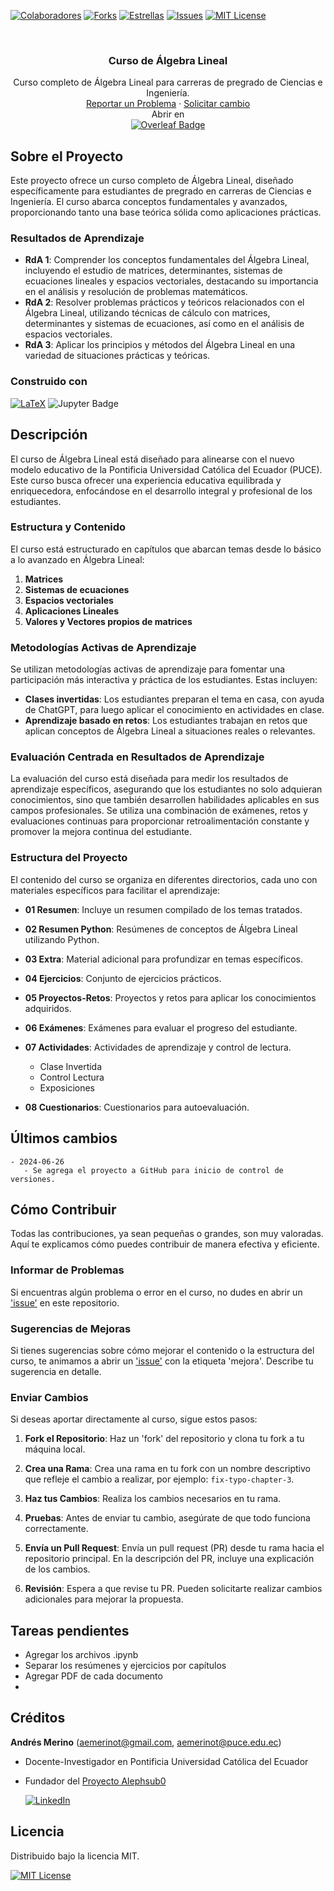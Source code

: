 <!-- Encabezado -->
[![Colaboradores][contributors-shield]][contributors-url]
[![Forks][forks-shield]][forks-url]
[![Estrellas][stars-shield]][stars-url]
[![Issues][issues-shield]][issues-url]
[![MIT License][license-shield]][license-url]

<!-- Título -->
<br />
<div align="center">

<h3 align="center">Curso de Álgebra Lineal</h3>
  <p align="center">
    Curso completo de Álgebra Lineal para carreras de pregrado de Ciencias e Ingeniería.
    <br />
    <a href="https://github.com/andres-merino/Curso-Algebra-Lineal/issues">Reportar un Problema</a>
    ·
    <a href="https://github.com/andres-merino/Curso-Algebra-Lineal/issues">Solicitar cambio</a>
    <br />
    Abrir en 
    <br />
    <a href="https://www.overleaf.com/read/mxjttbzctnxq#df76b2">
    <img src="https://img.shields.io/badge/Overleaf-47A141?logo=overleaf&logoColor=fff&style=for-the-badge" alt="Overleaf Badge">
    </a>
  </p>
</div>

<!-- Cuerpo -->
## Sobre el Proyecto

Este proyecto ofrece un curso completo de Álgebra Lineal, diseñado específicamente para estudiantes de pregrado en carreras de Ciencias e Ingeniería. El curso abarca conceptos fundamentales y avanzados, proporcionando tanto una base teórica sólida como aplicaciones prácticas.

### Resultados de Aprendizaje
- **RdA 1**: Comprender los conceptos fundamentales del Álgebra Lineal, incluyendo el estudio de matrices, determinantes, sistemas de ecuaciones lineales y espacios vectoriales, destacando su importancia en el análisis y resolución de problemas matemáticos.
- **RdA 2**: Resolver problemas prácticos y teóricos relacionados con el Álgebra Lineal, utilizando técnicas de cálculo con matrices, determinantes y sistemas de ecuaciones, así como en el análisis de espacios vectoriales.
- **RdA 3**: Aplicar los principios y métodos del Álgebra Lineal en una variedad de situaciones prácticas y teóricas.


### Construido con

[![LaTeX][LaTeX]][LaTeX-url]
![Jupyter Badge](https://img.shields.io/badge/Jupyter-F37626?logo=jupyter&logoColor=fff&style=for-the-badge)

## Descripción

El curso de Álgebra Lineal está diseñado para alinearse con el nuevo modelo educativo de la Pontificia Universidad Católica del Ecuador (PUCE). Este curso busca ofrecer una experiencia educativa equilibrada y enriquecedora, enfocándose en el desarrollo integral y profesional de los estudiantes.

### Estructura y Contenido

El curso está estructurado en capítulos que abarcan temas desde lo básico a lo avanzado en Álgebra Lineal:

1. **Matrices**
2. **Sistemas de ecuaciones**
3. **Espacios vectoriales**
4. **Aplicaciones Lineales**
5. **Valores y Vectores propios de matrices**

### Metodologías Activas de Aprendizaje

Se utilizan metodologías activas de aprendizaje para fomentar una participación más interactiva y práctica de los estudiantes. Estas incluyen:

- **Clases invertidas**: Los estudiantes preparan el tema en casa, con ayuda de ChatGPT, para luego aplicar el conocimiento en actividades en clase.
- **Aprendizaje basado en retos**: Los estudiantes trabajan en retos que aplican conceptos de Álgebra Lineal a situaciones reales o relevantes.

### Evaluación Centrada en Resultados de Aprendizaje

La evaluación del curso está diseñada para medir los resultados de aprendizaje específicos, asegurando que los estudiantes no solo adquieran conocimientos, sino que también desarrollen habilidades aplicables en sus campos profesionales. Se utiliza una combinación de exámenes, retos y evaluaciones continuas para proporcionar retroalimentación constante y promover la mejora continua del estudiante.

### Estructura del Proyecto
El contenido del curso se organiza en diferentes directorios, cada uno con materiales específicos para facilitar el aprendizaje:

- **01 Resumen**: Incluye un resumen compilado de los temas tratados.

- **02 Resumen Python**: Resúmenes de conceptos de Álgebra Lineal utilizando Python.

- **03 Extra**: Material adicional para profundizar en temas específicos.

- **04 Ejercicios**: Conjunto de ejercicios prácticos.

- **05 Proyectos-Retos**: Proyectos y retos para aplicar los conocimientos adquiridos.

- **06 Exámenes**: Exámenes para evaluar el progreso del estudiante.

- **07 Actividades**: Actividades de aprendizaje y control de lectura.
  - Clase Invertida
  - Control Lectura
  - Exposiciones

- **08 Cuestionarios**: Cuestionarios para autoevaluación.

## Últimos cambios

```
- 2024-06-26
   - Se agrega el proyecto a GitHub para inicio de control de versiones.
```

## Cómo Contribuir

Todas las contribuciones, ya sean pequeñas o grandes, son muy valoradas. Aquí te explicamos cómo puedes contribuir de manera efectiva y eficiente.

### Informar de Problemas

Si encuentras algún problema o error en el curso, no dudes en abrir un ['issue'](https://github.com/andres-merino/Curso-Algebra-Lineal/issues) en este repositorio.

### Sugerencias de Mejoras

Si tienes sugerencias sobre cómo mejorar el contenido o la estructura del curso, te animamos a abrir un ['issue'](https://github.com/andres-merino/Curso-Algebra-Lineal/issues) con la etiqueta 'mejora'. Describe tu sugerencia en detalle.

### Enviar Cambios

Si deseas aportar directamente al curso, sigue estos pasos:

1. **Fork el Repositorio**: Haz un 'fork' del repositorio y clona tu fork a tu máquina local.

2. **Crea una Rama**: Crea una rama en tu fork con un nombre descriptivo que refleje el cambio a realizar, por ejemplo: `fix-typo-chapter-3`.

3. **Haz tus Cambios**: Realiza los cambios necesarios en tu rama.

4. **Pruebas**: Antes de enviar tu cambio, asegúrate de que todo funciona correctamente.

5. **Envía un Pull Request**: Envía un pull request (PR) desde tu rama hacia el repositorio principal. En la descripción del PR, incluye una explicación de los cambios.

6. **Revisión**: Espera a que revise tu PR. Pueden solicitarte realizar cambios adicionales para mejorar la propuesta.

## Tareas pendientes

- Agregar los archivos .ipynb
- Separar los resúmenes y ejercicios por capítulos
- Agregar PDF de cada documento
- 

## Créditos

**Andrés Merino** (aemerinot@gmail.com, aemerinot@puce.edu.ec) 

- Docente-Investigador en Pontificia Universidad Católica del Ecuador
- Fundador del [Proyecto Alephsub0](https://www.alephsub0.org/about/)
  
  [![LinkedIn][linkedin-shield]][linkedin-url-aemt]


## Licencia

Distribuido bajo la licencia MIT. 

[![MIT License][license-shield]][license-url]




<!-- MARKDOWN LINKS & IMAGES -->
[contributors-shield]: https://img.shields.io/github/contributors/andres-merino/Curso-Algebra-Lineal.svg?style=for-the-badge
[contributors-url]: https://github.com/andres-merino/Curso-Algebra-Lineal/graphs/contributors
[forks-shield]: https://img.shields.io/github/forks/andres-merino/Curso-Algebra-Lineal.svg?style=for-the-badge
[forks-url]: https://github.com/andres-merino/Curso-Algebra-Lineal/forks
[stars-shield]: https://img.shields.io/github/stars/andres-merino/Curso-Algebra-Lineal?style=for-the-badge
[stars-url]: https://github.com/andres-merino/Curso-Algebra-Lineal/stargazers
[issues-shield]: https://img.shields.io/github/issues/andres-merino/Curso-Algebra-Lineal.svg?style=for-the-badge
[issues-url]: https://github.com/andres-merino/Curso-Algebra-Lineal/issues
[license-shield]: https://img.shields.io/github/license/andres-merino/Curso-Algebra-Lineal.svg?style=for-the-badge
[license-url]: https://es.wikipedia.org/wiki/Licencia_MIT
[linkedin-shield]: https://img.shields.io/badge/linkedin-%230077B5.svg?style=for-the-badge&logo=linkedin&logoColor=white
[linkedin-url-aemt]: https://www.linkedin.com/in/andrés-merino-010a9b12b/
[LaTeX]: https://img.shields.io/badge/LaTeX-008080?logo=latex&logoColor=fff&style=for-the-badge
[LaTeX-url]: https://www.latex-project.org/